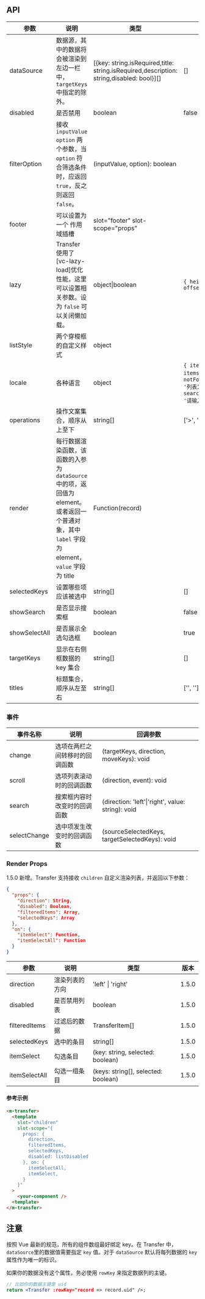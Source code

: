 ## API

| 参数 | 说明 | 类型 | 默认值 | 版本 |
| --- | --- | --- | --- | --- |
| dataSource | 数据源，其中的数据将会被渲染到左边一栏中，`targetKeys` 中指定的除外。 | \[{key: string.isRequired,title: string.isRequired,description: string,disabled: bool}\]\[] | \[] |  |
| disabled | 是否禁用 | boolean | false |  |
| filterOption | 接收 `inputValue` `option` 两个参数，当 `option` 符合筛选条件时，应返回 `true`，反之则返回 `false`。 | (inputValue, option): boolean |  |  |
| footer | 可以设置为一个 作用域插槽 | slot="footer" slot-scope="props" |  |  |
| lazy | Transfer 使用了 [vc-lazy-load]优化性能，这里可以设置相关参数。设为 `false` 可以关闭懒加载。 | object\|boolean | `{ height: 32, offset: 32 }` |  |
| listStyle | 两个穿梭框的自定义样式 | object |  |  |
| locale | 各种语言 | object | `{ itemUnit: '项', itemsUnit: '项', notFoundContent: '列表为空', searchPlaceholder: '请输入搜索内容' }` |  |
| operations | 操作文案集合，顺序从上至下 | string\[] | \['>', '<'] |  |
| render | 每行数据渲染函数，该函数的入参为 `dataSource` 中的项，返回值为 element。或者返回一个普通对象，其中 `label` 字段为 element，`value` 字段为 title | Function(record) |  |  |
| selectedKeys | 设置哪些项应该被选中 | string\[] | \[] |  |
| showSearch | 是否显示搜索框 | boolean | false |  |
| showSelectAll | 是否展示全选勾选框 | boolean | true | 1.5.0 |
| targetKeys | 显示在右侧框数据的 key 集合 | string\[] | \[] |  |
| titles | 标题集合，顺序从左至右 | string\[] | \['', ''] |  |

### 事件

| 事件名称 | 说明 | 回调参数 |
| --- | --- | --- |
| change | 选项在两栏之间转移时的回调函数 | (targetKeys, direction, moveKeys): void |  |
| scroll | 选项列表滚动时的回调函数 | (direction, event): void |  |
| search | 搜索框内容时改变时的回调函数 | (direction: 'left'\|'right', value: string): void | - |
| selectChange | 选中项发生改变时的回调函数 | (sourceSelectedKeys, targetSelectedKeys): void |  |

### Render Props

1.5.0 新增。Transfer 支持接收 `children` 自定义渲染列表，并返回以下参数：

```json
{
  "props": {
    "direction": String,
    "disabled": Boolean,
    "filteredItems": Array,
    "selectedKeys": Array
  },
  "on": {
    "itemSelect": Function,
    "itemSelectAll": Function
  }
}
```

| 参数          | 说明           | 类型                                | 版本  |
| ------------- | -------------- | ----------------------------------- | ----- |
| direction     | 渲染列表的方向 | 'left' \| 'right'                   | 1.5.0 |
| disabled      | 是否禁用列表   | boolean                             | 1.5.0 |
| filteredItems | 过滤后的数据   | TransferItem[]                      | 1.5.0 |
| selectedKeys  | 选中的条目     | string[]                            | 1.5.0 |
| itemSelect    | 勾选条目       | (key: string, selected: boolean)    | 1.5.0 |
| itemSelectAll | 勾选一组条目   | (keys: string[], selected: boolean) | 1.5.0 |

#### 参考示例

```html
<m-transfer>
  <template
    slot="children"
    slot-scope="{
      props: {
        direction,
        filteredItems,
        selectedKeys,
        disabled: listDisabled
      }, on: {
        itemSelectAll,
        itemSelect,
      }
    }"
  >
    <your-component />
  <template>
</m-transfer>
```

## 注意

按照 Vue 最新的规范，所有的组件数组最好绑定 key。在 Transfer 中，`dataSource`里的数据值需要指定 `key` 值。对于 `dataSource` 默认将每列数据的 `key` 属性作为唯一的标识。

如果你的数据没有这个属性，务必使用 `rowKey` 来指定数据列的主键。

```jsx
// 比如你的数据主键是 uid
return <Transfer :rowKey="record => record.uid" />;
```
